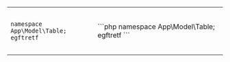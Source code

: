 <table>
<tr>
<td>
<pre>
<code class="language-php">
namespace App\Model\Table;
egftretf
</code>
</pre>
</td>
<td>
```php
namespace App\Model\Table;
egftretf
```
</td>
</tr>
</table>